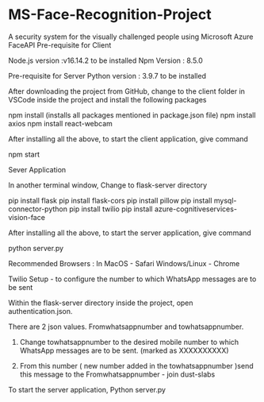 # MS-Face-Recognition-Project
 A security system for the visually challenged people using Microsoft Azure FaceAPI
Pre-requisite for Client

Node.js version :v16.14.2 to be installed
Npm Version : 8.5.0

Pre-requisite for Server
Python version : 3.9.7 to be installed 

After downloading the project from GitHub, change to the client folder in VSCode inside the project and install the following packages

npm install (installs all packages mentioned in package.json file)
npm install axios
npm install react-webcam

After installing all the above, to start the client application, give command

npm start 

Sever Application

In another terminal window,
Change to flask-server directory

pip install flask
pip install flask-cors
pip install pillow
pip install mysql-connector-python
pip install twilio
pip install azure-cognitiveservices-vision-face

 
After installing all the above, to start the server application, give command

python server.py


Recommended Browsers : 
In MacOS - Safari
Windows/Linux - Chrome

Twilio Setup - to configure the number to which  WhatsApp messages are to be sent

Within the flask-server directory inside the project, open authentication.json.

There are 2 json values. 
Fromwhatsappnumber and towhatsappnumber.

1. Change towhatsappnumber to the desired mobile number to which WhatsApp messages are to be sent. (marked as XXXXXXXXXX)

2. From this number ( new number added in the towhatsappnumber )send this message to the Fromwhatsappnumber - join dust-slabs

To start the server application,
Python server.py

